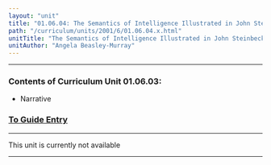 ```yaml
---
layout: "unit"
title: "01.06.04: The Semantics of Intelligence Illustrated in John Steinbeck's Of Mice and Men"
path: "/curriculum/units/2001/6/01.06.04.x.html"
unitTitle: "The Semantics of Intelligence Illustrated in John Steinbeck's Of Mice and Men"
unitAuthor: "Angela Beasley-Murray"
---
```

<body>
<hr/>
<h3>
Contents of Curriculum Unit 01.06.03:
</h3>
<ul>
<li>
Narrative
</li>
</ul>
<h3>
<a href="../../../guides/2001/6/01.06.04.x.html">
To Guide Entry
</a>
</h3>
<hr/>
<p>This unit is currently not available</p>
<hr/>
</body>